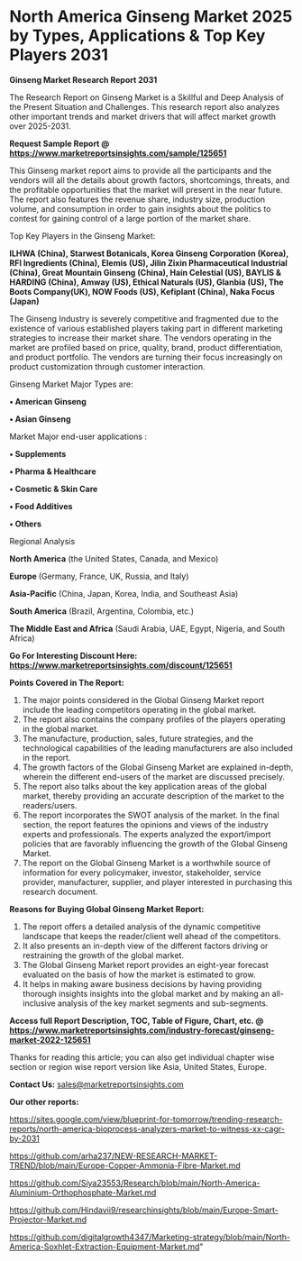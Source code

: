 # North America Ginseng Market 2025 by Types, Applications & Top Key Players 2031

<strong>Ginseng Market Research Report 2031</strong>

The Research Report on Ginseng Market is a Skillful and Deep Analysis of the Present Situation and Challenges. This research report also analyzes other important trends and market drivers that will affect market growth over 2025-2031.

<strong>Request Sample Report @ <a href=https://www.marketreportsinsights.com/sample/125651>https://www.marketreportsinsights.com/sample/125651</a></strong>

This Ginseng market report aims to provide all the participants and the vendors will all the details about growth factors, shortcomings, threats, and the profitable opportunities that the market will present in the near future. The report also features the revenue share, industry size, production volume, and consumption in order to gain insights about the politics to contest for gaining control of a large portion of the market share.

Top Key Players in the Ginseng Market:

<strong>ILHWA (China), Starwest Botanicals, Korea Ginseng Corporation (Korea), RFI Ingredients (China), Elemis (US), Jilin Zixin Pharmaceutical Industrial (China), Great Mountain Ginseng (China), Hain Celestial (US), BAYLIS & HARDING (China), Amway (US), Ethical Naturals (US), Glanbia (US), The Boots Company(UK), NOW Foods (US), Kefiplant (China), Naka Focus (Japan)</strong>

The Ginseng Industry is severely competitive and fragmented due to the existence of various established players taking part in different marketing strategies to increase their market share. The vendors operating in the market are profiled based on price, quality, brand, product differentiation, and product portfolio. The vendors are turning their focus increasingly on product customization through customer interaction.

Ginseng Market Major Types are:

<strong>• American Ginseng

• Asian Ginseng</strong>

Market Major end-user applications :

<strong>• Supplements

• Pharma & Healthcare

• Cosmetic & Skin Care

• Food Additives

• Others</strong>

Regional Analysis

</u><strong><b>North America</b></strong> (the United States, Canada, and Mexico)

<strong><b>Europe </b></strong>(Germany, France, UK, Russia, and Italy)

<strong><b>Asia-Pacific</b></strong> (China, Japan, Korea, India, and Southeast Asia)

<strong><b>South America</b></strong> (Brazil, Argentina, Colombia, etc.)

<strong><b>The Middle East and Africa</b></strong> (Saudi Arabia, UAE, Egypt, Nigeria, and South Africa)

<strong>Go For Interesting Discount Here: <a href=https://www.marketreportsinsights.com/discount/125651>https://www.marketreportsinsights.com/discount/125651</a></strong>

<strong>Points Covered in The Report:</strong>
<ol>
  <li>The major points considered in the Global Ginseng Market report include the leading competitors operating in the global market.</li>
  <li>The report also contains the company profiles of the players operating in the global market.</li>
  <li>The manufacture, production, sales, future strategies, and the technological capabilities of the leading manufacturers are also included in the report.</li>
  <li>The growth factors of the Global Ginseng Market are explained in-depth, wherein the different end-users of the market are discussed precisely.</li>
  <li>The report also talks about the key application areas of the global market, thereby providing an accurate description of the market to the readers/users.</li>
  <li>The report incorporates the SWOT analysis of the market. In the final section, the report features the opinions and views of the industry experts and professionals. The experts analyzed the export/import policies that are favorably influencing the growth of the Global Ginseng Market.</li>
  <li>The report on the Global Ginseng Market is a worthwhile source of information for every policymaker, investor, stakeholder, service provider, manufacturer, supplier, and player interested in purchasing this research document.</li>
</ol>
<strong>Reasons for Buying Global Ginseng Market Report:</strong>

<ol>
  <li>The report offers a detailed analysis of the dynamic competitive landscape that keeps the reader/client well ahead of the competitors.</li>
  <li>It also presents an in-depth view of the different factors driving or restraining the growth of the global market.</li>
  <li>The Global Ginseng Market report provides an eight-year forecast evaluated on the basis of how the market is estimated to grow.</li>
  <li>It helps in making aware business decisions by having providing thorough insights insights into the global market and by making an all-inclusive analysis of the key market segments and sub-segments.</li>
</ol>
<strong>Access full Report Description, TOC, Table of Figure, Chart, etc. @ <a href=https://www.marketreportsinsights.com/industry-forecast/ginseng-market-2022-125651>https://www.marketreportsinsights.com/industry-forecast/ginseng-market-2022-125651</a></strong>


Thanks for reading this article; you can also get individual chapter wise section or region wise report version like Asia, United States, Europe.

<strong>Contact Us:</strong>
sales@marketreportsinsights.com

<strong>Our other reports:</strong>

<a href=https://sites.google.com/view/blueprint-for-tomorrow/trending-research-reports/north-america-bioprocess-analyzers-market-to-witness-xx-cagr-by-2031>https://sites.google.com/view/blueprint-for-tomorrow/trending-research-reports/north-america-bioprocess-analyzers-market-to-witness-xx-cagr-by-2031</a>

<a href=https://github.com/arha237/NEW-RESEARCH-MARKET-TREND/blob/main/Europe-Copper-Ammonia-Fibre-Market.md>https://github.com/arha237/NEW-RESEARCH-MARKET-TREND/blob/main/Europe-Copper-Ammonia-Fibre-Market.md</a>

<a href=https://github.com/Siya23553/Research/blob/main/North-America-Aluminium-Orthophosphate-Market.md>https://github.com/Siya23553/Research/blob/main/North-America-Aluminium-Orthophosphate-Market.md</a>

<a href=https://github.com/Hindavii9/researchinsights/blob/main/Europe-Smart-Projector-Market.md>https://github.com/Hindavii9/researchinsights/blob/main/Europe-Smart-Projector-Market.md</a>

<a href=https://github.com/digitalgrowth4347/Marketing-strategy/blob/main/North-America-Soxhlet-Extraction-Equipment-Market.md>https://github.com/digitalgrowth4347/Marketing-strategy/blob/main/North-America-Soxhlet-Extraction-Equipment-Market.md</a>"
